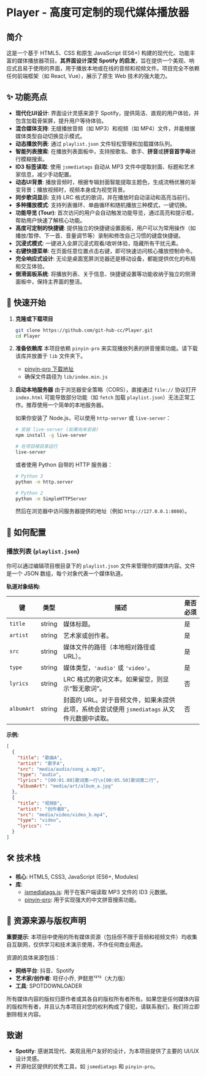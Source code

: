 # Player - 高度可定制的现代媒体播放器



## 简介

这是一个基于 HTML5、CSS 和原生 JavaScript (ES6+) 构建的现代化、功能丰富的媒体播放器项目。**其界面设计深受 Spotify 的启发**，旨在提供一个美观、响应式且易于使用的界面，用于播放本地或在线的音频和视频文件。项目完全不依赖任何前端框架（如 React, Vue），展示了原生 Web 技术的强大能力。

## ✨ 功能亮点

- **现代化UI设计**: 界面设计灵感来源于 Spotify，提供简洁、直观的用户体验，并包含加载骨架屏，提升用户等待体验。
- **混合媒体支持**: 无缝播放音频（如 MP3）和视频（如 MP4）文件，并能根据媒体类型自动切换显示模式。
- **动态播放列表**: 通过 `playlist.json` 文件轻松管理和加载媒体队列。
- **智能列表搜索**: 在播放列表面板中，支持按歌名、歌手、**拼音**或**拼音首字母**进行模糊搜索。
- **ID3 标签读取**: 使用 `jsmediatags` 自动从 MP3 文件中提取封面、标题和艺术家信息，减少手动配置。
- **动态UI背景**: 播放音频时，根据专辑封面智能提取主题色，生成流畅优雅的渐变背景；播放视频时，视频本身成为视觉背景。
- **同步歌词显示**: 支持 LRC 格式的歌词，并在播放时自动滚动和高亮当前行。
- **多种播放模式**: 支持列表循环、单曲循环和随机播放三种模式，一键切换。
- **功能导览 (Tour)**: 首次访问的用户会自动触发功能导览，通过高亮和提示框，帮助用户快速了解核心功能。
- **高度可定制的快捷键**: 提供独立的快捷键设置面板，用户可以为常用操作（如播放/暂停、下一首、音量调节等）录制和修改自己习惯的键盘快捷键。
- **沉浸式模式**: 一键进入全屏沉浸式观看/收听体验，隐藏所有干扰元素。
- **右键快捷菜单**: 在页面任意位置点击右键，即可快速访问核心播放控制命令。
- **完全响应式设计**: 无论是桌面宽屏浏览器还是移动设备，都能提供优化的布局和交互体验。
- **侧滑面板系统**: 将播放列表、关于信息、快捷键设置等功能收纳于独立的侧滑面板中，保持主界面的整洁。

## 🚀 快速开始

1.  **克隆或下载项目**
    ```bash
    git clone https://github.com/git-hub-cc/Player.git
    cd Player
    ```

2.  **准备依赖库**
    本项目依赖 `pinyin-pro` 来实现播放列表的拼音搜索功能。请下载该库并放置于 `lib` 文件夹下。
    - [pinyin-pro 下载地址](https://github.com/zh-lx/pinyin-pro)
    - 确保文件路径为 `lib/index.min.js`

3.  **启动本地服务器**
    由于浏览器安全策略（CORS），直接通过 `file://` 协议打开 `index.html` 可能导致部分功能（如 `fetch` 加载 `playlist.json`）无法正常工作。推荐使用一个简单的本地服务器。

    如果你安装了 Node.js，可以使用 `http-server` 或 `live-server`：
    ```bash
    # 安装 live-server (如果尚未安装)
    npm install -g live-server
    
    # 在项目根目录运行
    live-server
    ```
    或者使用 Python 自带的 HTTP 服务器：
    ```bash
    # Python 3
    python -m http.server
    
    # Python 2
    python -m SimpleHTTPServer
    ```
    然后在浏览器中访问服务器提供的地址（例如 `http://127.0.0.1:8080`）。

## 🔧 如何配置

### 播放列表 (`playlist.json`)
你可以通过编辑项目根目录下的 `playlist.json` 文件来管理你的媒体内容。文件是一个 JSON 数组，每个对象代表一个媒体轨道。

**轨道对象结构:**

| 键          | 类型   | 描述                                                                                              | 是否必须 |
|-------------|--------|---------------------------------------------------------------------------------------------------|----------|
| `title`     | string | 媒体标题。                                                                                        | 是       |
| `artist`    | string | 艺术家或创作者。                                                                                  | 是       |
| `src`       | string | 媒体文件的路径（本地相对路径或 URL）。                                                            | 是       |
| `type`      | string | 媒体类型，`'audio'` 或 `'video'`。                                                                | 是       |
| `lyrics`    | string | LRC 格式的歌词文本。如果留空，则显示“暂无歌词”。                                                  | 否       |
| `albumArt`  | string | 封面的 URL。对于音频文件，如果未提供此项，系统会尝试使用 `jsmediatags` 从文件元数据中读取。 | 否       |

**示例:**
```json
[
  {
    "title": "歌曲A",
    "artist": "歌手A",
    "src": "media/audio/song_a.mp3",
    "type": "audio",
    "lyrics": "[00:01.00]歌词第一行\n[00:05.50]歌词第二行",
    "albumArt": "media/art/album_a.jpg"
  },
  {
    "title": "视频B",
    "artist": "创作者B",
    "src": "media/video/video_b.mp4",
    "type": "video",
    "lyrics": ""
  }
]
```

## 🛠️ 技术栈

- **核心**: HTML5, CSS3, JavaScript (ES6+, Modules)
- **库**:
    - [jsmediatags.js](https://github.com/aadsm/jsmediatags): 用于在客户端读取 MP3 文件的 ID3 元数据。
    - [pinyin-pro](https://github.com/zh-lx/pinyin-pro): 用于实现强大的中文拼音搜索功能。

## 📄 资源来源与版权声明

**重要提示**: 本项目中使用的所有媒体资源（包括但不限于音频和视频文件）均收集自互联网，仅供学习和技术演示使用，不作任何商业用途。

资源的具体来源包括：
- **网络平台**: 抖音、Spotify
- **艺术家/创作者**: 旺仔小乔, 尹懿思¹²¹²（大力版）
- **工具**: SPOTDOWNLOADER

所有媒体内容的版权归原作者或其各自的版权所有者所有。如果您是任何媒体内容的版权所有者，并且认为本项目对您的权利构成了侵犯，请联系我们，我们将立即删除相关内容。

## 致谢

- **Spotify**: 感谢其现代、美观且用户友好的设计，为本项目提供了主要的 UI/UX 设计灵感。
- 开源社区提供的优秀工具，如 `jsmediatags` 和 `pinyin-pro`。